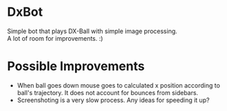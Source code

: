 # DxBot
Simple bot that plays DX-Ball with simple image processing.  <br>
A lot of room for improvements. :)

# Possible Improvements
* When ball goes down mouse goes to calculated x position according to ball's trajectory. It does not account for bounces from sidebars.
* Screenshoting is a very slow process. Any ideas for speeding it up? 
